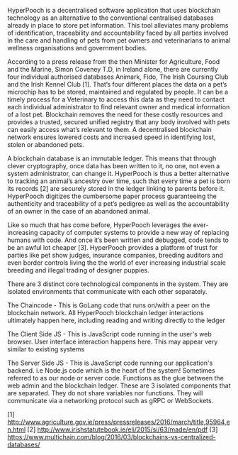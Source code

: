 HyperPooch is a decentralised software application that uses blockchain technology as an alternative to the conventional centralised databases already in place to store pet information. This tool alleviates many problems of identification, traceability and accountability faced by all parties involved in the care and handling of pets from pet owners and veterinarians to animal wellness organisations and government bodies.

According to a press release from the then Minister for Agriculture, Food and the Marine, Simon Coveney T.D, in Ireland alone, there are currently four individual authorised databases Animark, Fido, The Irish Coursing Club and the Irish Kennel Club [1]. That’s four different places the data on a pet’s microchip has to be stored, maintained and regulated by people. It can be a timely process for a Veterinary to access this data as they need to contact each individual administrator to find relevant owner and medical information of a lost pet. Blockchain removes the need for these costly resources and provides a trusted, secured unified registry that any body involved with pets can easily access what’s relevant to them. A decentralised blockchain network ensures lowered costs and increased speed in identifying lost, stolen or abandoned pets.

A blockchain database is an immutable ledger. This means that through clever cryptography, once data has been written to it, no one, not even a system administrator, can change it. HyperPooch is thus a better alternative to tracking an animal’s ancestry over time, such that every time a pet is born its records [2] are securely stored in the ledger linking to parents before it. HyperPooch digitizes the cumbersome paper process guaranteeing the authenticity and traceability of a pet’s pedigree as well as the accountability of an owner in the case of an abandoned animal. 

Like so much that has come before, HyperPooch leverages the ever-increasing capacity of computer systems to provide a new way of replacing humans with code. And once it’s been written and debugged, code tends to be an awful lot cheaper [3]. HyperPooch provides a platform of trust for parties like pet show judges, insurance companies, breeding auditors and even border controls living the the world of ever increasing industrial scale breeding and illegal trading of designer puppies.

There are 3 distinct core technological components in the system. They are isolated environments that communicate with each other separately.

The Chaincode  - This is GoLang code that runs on/with a peer on the blockchain network. All HyperPooch blockchain ledger interactions ultimately happen here, including reading and writing directly to the ledger

The Client Side JS - This is JavaScript code running in the user's web browser. User interface interaction happens here. This may appear very similar to existing systems

The Server Side JS  - This is JavaScript code running our application's backend. i.e Node.js code which is the heart of the system! Sometimes referred to as our node or server code. Functions as the glue between the web admin and the blockchain ledger. 
These are 3 isolated components that are separated. They do not share variables nor functions. They will communicate via a networking protocol such as gRPC or WebSockets.

[1] http://www.agriculture.gov.ie/press/pressreleases/2016/march/title,95964,en.html
[2] http://www.irishstatutebook.ie/eli/2015/si/63/made/en/pdf
[3] https://www.multichain.com/blog/2016/03/blockchains-vs-centralized-databases/
